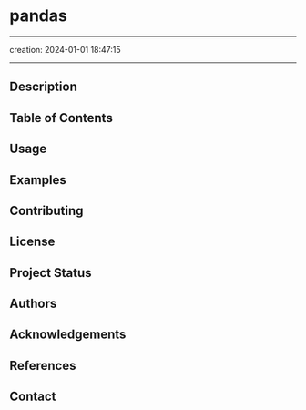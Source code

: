 # pandas

---

creation: 2024-01-01 18:47:15

---

## Description

## Table of Contents

## Usage

## Examples

## Contributing

## License

## Project Status

## Authors

## Acknowledgements

## References

## Contact


